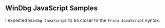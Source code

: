
## WinDbg JavaScript Samples
i expected `Windbg JavaScript` to be closer to the `Frida JavaScript` syntax.